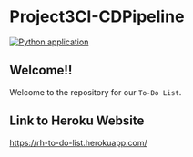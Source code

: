 # Project3CI-CDPipeline

[![Python application](https://github.com/RPSeaman/Project3CICDPipeline/actions/workflows/python-app.yml/badge.svg?branch=main)](https://github.com/RPSeaman/Project3CICDPipeline/actions/workflows/python-app.yml)


## Welcome!!
Welcome to the repository for our `To-Do List`.

## Link to Heroku Website
https://rh-to-do-list.herokuapp.com/


